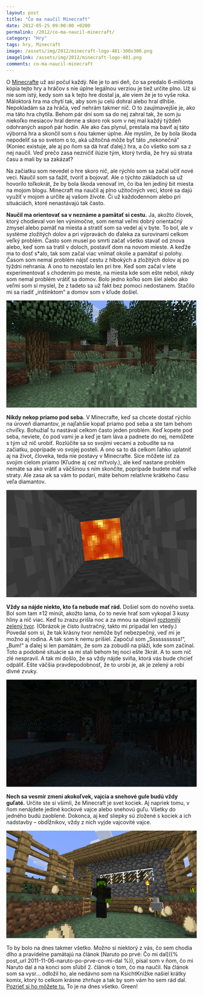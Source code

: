 ```yaml
---
layout: post
title: "Čo ma naučil Minecraft"
date: 2012-05-25 09:00:00 +0200
permalink: /2012/co-ma-naucil-minecraft/
category: "Hry"
tags: hry, Minecraft
image: /assets/img/2012/minecraft-logo-481-300x300.png
imagelink: /assets/img/2012/minecraft-logo-481.png
comments: co-ma-naucil-minecraft
---
```

O [Minecrafte](http://www.minecraft.net/) už asi počul každý. Nie je to ani deň, čo sa predalo 6-miliónta kópia tejto hry a hráčov s nie úplne legálnou verziou je tiež určite plno. Už si nie som istý, kedy som sa k tejto hre dostal ja, ale viem že je to vyše roka. Máloktorá hra ma chytí tak, aby som ju celú dohral alebo hral dlhšie. Nepokladám sa za hráča, veď nehrám takmer nič. O to zaujímavejšie je, ako ma táto hra chytila. Behom pár dní som sa do nej zahral tak, že som ju niekoľko mesiacov hral denne a skoro rok som v nej mal každý týždeň odohraných aspoň pár hodín. Ale ako čas plynul, prestala ma baviť aj táto výborná hra a skončil som s ňou takmer úplne. Ale myslím, že by bola škoda nepodeliť sa so svetom o to, aká užitočná môže byť táto „nekonečná“ (Koniec existuje, ale aj po ňom sa dá hrať ďalej.) hra, a čo všetko som sa z nej naučil. Veď prečo zasa nezničiť ilúzie tým, ktorý tvrdia, že hry sú strata času a mali by sa zakázať?

Na začiatku som nevedel o hre skoro nič, ale rýchlo som sa začal učiť nové veci. Naučil som sa ťažiť, tvoriť a bojovať. Ale o týchto základoch sa už hovorilo toľkokrát, že by bola škoda venovať im, čo iba len jediný bit miesta na mojom blogu. Minecraft ma naučil aj plno užitočných vecí, ktoré sa dajú využiť v mojom a určite aj vašom živote. Či už každodennom alebo pri situáciách, ktoré nenastávajú tak často.

**Naučil ma orientovať sa v neznáme a pamätať si cestu.** Ja, akožto človek, ktorý chodieval von len výnimočne, som nemal veľmi dobrý orientačný zmysel alebo pamäť na miesta a stratiť som sa vedel aj v byte. To bol, ale v systéme zložitých dolov a pri výpravách do ďaleka za surovinami celkom veľký problém. Často som musel po smrti začať všetko stavať od znova alebo, keď som sa tratil v doloch, postaviť dom na novom mieste. A keďže ma to dosť s*alo, tak som začal viac vnímať okolie a pamätať si polohy. Časom som nemal problém nájsť cestu z hlbokých a zložitých dolov aj po týždni nehrania. A ono to nezostalo len pri hre. Keď som začal v lete experimentovať s chodením po meste, na miesta kde som ešte nebol, nikdy som nemal problém vrátiť sa domov. Bolo jedno koľko som šiel alebo ako veľmi som si myslel, že z tadeto sa už fakt bez pomoci nedostanem. Stačilo mi sa riadiť „inštinktom“ a domov som v kľude došiel.

![Screen 1](/assets/img/2012/2012-05-25_21.47.43.png)

**Nikdy nekop priamo pod seba.** V Minecrafte, keď sa chcete dostať rýchlo na úroveň diamantov, je najľahšie kopať priamo pod seba a ste tam behom chvíľky. Bohužiaľ tu nastával celkom často jeden problém. Keď kopete pod seba, neviete, čo pod vami je a keď je tam láva a padnete do nej, nemôžete s tým už nič urobiť. Rozlúčite sa so svojimi vecami a zobudíte sa na začiatku, poprípade vo svojej posteli. A ono sa to dá celkom ľahko uplatniť aj na život, človeka, teda nie postavy v Minecrafte. Síce môžete ísť za svojim cielom priamo (Kľudne aj cez mŕtvoly.), ale keď nastane problém nemáte sa ako vrátiť a väčšinou s ním skončíte, poprípade budete mať veľké straty. Ale zasa ak sa vám to podarí, máte behom relatívne krátkeho času veľa diamantov.

![Screen 2](/assets/img/2012/2012-05-25_21.48.37.png)

**Vždy sa nájde niekto, kto ťa nebude mať rád.** Došiel som do nového sveta. Bol som tam ±12 minút, akožto lama, čo to nevie hrať som vykopal 3 kusy hliny a nič viac. Keď tu zrazu prišla noc a za mnou sa objavil [roztomilý zelený tvor](/assets/img/2012/bc55f51a19a25f4aa66aa97533b4ccfd.jpg). (Obrázok je čisto ilustračný, takto mi pripadal len vtedy.) Povedal som si, že tak krásny tvor nemôže byť nebezpečný, veď mi je možno aj rodina. A tak som k nemu prišiel. Započul som „Sssssssssss!“, „Bum!“ a ďalej si len pamätám, že som za zobudil na pláži, kde som začínal. Toto a podobné situácie sa mi stali behom tej noci ešte 3krát. A to som nič zlé nespravil. A tak mi došlo, že sa vždy nájde sviňa, ktorá vás bude chcieť odpáliť. Ešte väčšia pravdepodobnosť, že to urobí je, ak je zelený a robí divné zvuky.

![Screen 3](/assets/img/2012/2012-05-25_21.51.13.png)

**Nech sa vesmír zmení akokoľvek, vajcia a snehové gule budú vždy guľaté.** Určite ste si všimli, že Minecraft je svet kociek. Aj napriek tomu, v ňom nenájdete jediné kockové vajce alebo snehovú guľu. Všetky do jedného budú zaoblené. Dokonca, aj keď sliepky sú zložené s kociek a ich nadstavby – obdĺžnikov, vždy z nich vyjde vajcovité vajce.

![Screen 4](/assets/img/2012/2012-05-25_21.54.21.png)

To by bolo na dnes takmer všetko. Možno si niektorý z vás, čo sem chodia dlho a pravidelne pamätajú na článok [Naruto po prvé: Čo mi dal]({% post_url 2011-11-06-naruto-po-prve-co-mi-dal %}), písal som v ňom, čo mi Naruto dal a na konci som sľúbil 2. článok o tom, čo ma naučil. Na článok som sa vysr… odložil ho, ale nedávno som na KsichtKnižke našiel krátky komix, ktorý to celkom krásne zhrňuje a tak by som vám ho sem rád dal. [Pozrieť si ho môžete tu.](/assets/img/2012/48131_2139503423826_1733374652_1084776_852684219_n.jpg) To je na dnes všetko. Green!

